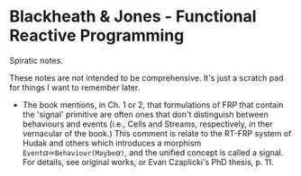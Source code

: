 # Blackheath & Jones - Functional Reactive Programming

Spiratic notes.

These notes are not intended to be comprehensive. It's just a scratch pad for things I want to remember later.

* The book mentions, in Ch. 1 or 2, that formulations of FRP that contain the 'signal' primitive are often ones that don't distinguish between behaviours and events (i.e., Cells and Streams, respectively, in ther vernacular of the book.) This comment is relate to the RT-FRP system of Hudak and others which introduces a morphism `Event`$\alpha \simeq$`Behaviour(Maybe`$\alpha$`)`, and the unified concept is called a signal. For details, see original works, or Evan Czaplicki's PhD thesis, p. 11.
